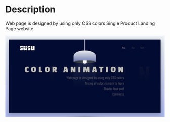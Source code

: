 # Description
Web page is designed by using only CSS colors
Single Product Landing Page website.

![image](sample.png)

